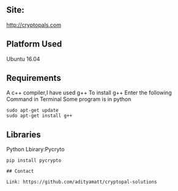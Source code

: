 ## Site:
  http://cryptopals.com
## Platform Used
Ubuntu 16.04
## Requirements
A c++ compiler,I have used g++
To install g++ Enter the following Command in Terminal
Some program is in python
```
sudo apt-get update
sudo apt-get install g++
```
## Libraries  
Python Lbirary:Pycryto   
```
pip install pycrypto

## Contact
```
```
Link: https://github.com/adityamatt/cryptopal-solutions
```

